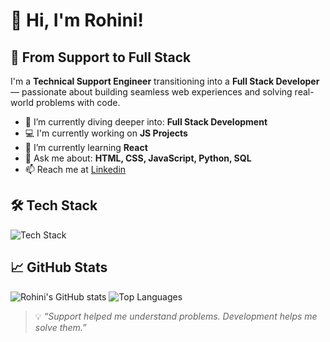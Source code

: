 # 👋 Hi, I'm Rohini!

## 🚀 From Support to Full Stack

I'm a **Technical Support Engineer** transitioning into a **Full Stack Developer** — passionate about building seamless web experiences and solving real-world problems with code.

- 🔭 I’m currently diving deeper into: **Full Stack Development**
- 💻 I'm currently working on **JS Projects**
- 🌱 I’m currently learning **React**
- 💬 Ask me about: **HTML, CSS, JavaScript, Python, SQL**
- 📫 Reach me at [Linkedin](www.linkedin.com/in/rohini-h)

## 🛠️ Tech Stack

![Tech Stack](https://skillicons.dev/icons?i=html,css,tailwind,js,python,mysql,postman,c,vscode)

## 📈 GitHub Stats

![Rohini's GitHub stats](https://github-readme-stats.vercel.app/api?username=ROHINI-H&show_icons=true&theme=default)
![Top Languages](https://github-readme-stats.vercel.app/api/top-langs/?username=ROHINI-H&layout=compact)

> 💡 *“Support helped me understand problems. Development helps me solve them.”*
